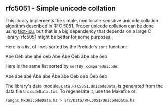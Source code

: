 rfc5051 - Simple unicode collation
----------------------------------

This library implements the simple, non locale-sensitive unicode collation
algorithm described in [RFC 5051](http://www.rfc-editor.org/rfc/rfc5051.txt).
Proper unicode collation can be done using
[text-icu](http://hackage.org/package/text-icu), but that is a big
dependency that depends on a large C library.  rfc5051 might be better
for some purposes.

Here is a list of lines sorted by the Prelude's `sort` function:

Abe
Oeb
abe
abé
oeb
Ábe
Äbe
Ôeb
ábe
äbe
ôeb

Here is the same list sorted by `sortBy compareUnicode`:

Abe
abe
abé
Ábe
ábe
Äbe
äbe
Oeb
oeb
Ôeb
ôeb

The library's data module, `Data.RFC5051.UnicodeData`, is generated
from the data file `UnicodeData.txt`.  To regenerate it, use the
Makefile or:

    runghc MkUnicodeData.hs > src/Data/RFC5051/UnicodeData.hs

